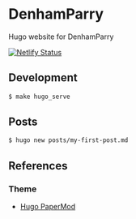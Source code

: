 # DenhamParry

Hugo website for DenhamParry

[![Netlify Status](https://api.netlify.com/api/v1/badges/be517ba3-db85-404a-a5f0-e8a953d4aaed/deploy-status)](https://app.netlify.com/sites/denhamparry/deploys)

## Development


```sh
$ make hugo_serve
```

## Posts

```sh
$ hugo new posts/my-first-post.md
```

## References

### Theme

- [Hugo PaperMod](https://github.com/adityatelange/hugo-PaperMod)
